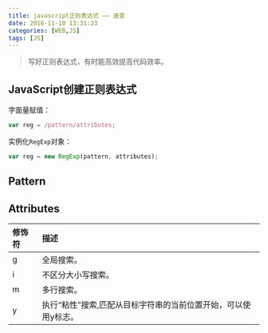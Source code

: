 ```yaml
---
title: javascript正则表达式 —— 速查
date: 2016-11-10 13:31:23
categories: [WEB,JS]
tags: [JS]
---
```


> 写好正则表达式，有时能高效提高代码效率。

## JavaScript创建正则表达式  

字面量赋值：  
```javascript
var reg = /pattern/attributes;
```
实例化`RegExp`对象：  
```javascript
var reg = new RegExp(pattern, attributes);
```

## Pattern  

## Attributes  

| 修饰符 | 描述
| :--- | :---
| g   | 全局搜索。
| i   | 不区分大小写搜索。
| m   | 多行搜索。
| y   | 执行“粘性”搜索,匹配从目标字符串的当前位置开始，可以使用y标志。  
